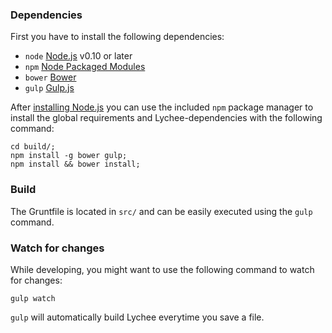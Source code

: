 ### Dependencies

First you have to install the following dependencies:

- `node` [Node.js](http://nodejs.org) v0.10 or later
- `npm` [Node Packaged Modules](https://www.npmjs.org)
- `bower` [Bower](http://bower.io)
- `gulp` [Gulp.js](http://gulpjs.com)

After [installing Node.js](http://nodejs.org) you can use the included `npm` package manager to install the global requirements and Lychee-dependencies with the following command:

	cd build/;
	npm install -g bower gulp;
	npm install && bower install;

### Build

The Gruntfile is located in `src/` and can be easily executed using the `gulp` command.

### Watch for changes

While developing, you might want to use the following command to watch for changes:

	gulp watch

`gulp` will automatically build Lychee everytime you save a file.